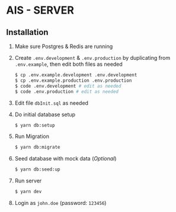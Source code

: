 # AIS - SERVER

## Installation

1. Make sure Postgres & Redis are running

2. Create `.env.development` & `.env.production` by duplicating from `.env.example`, then edit both files as needed

    ```bash
    $ cp .env.example.development .env.development
    $ cp .env.example.production .env.production
    $ code .env.development # edit as needed
    $ code .env.production # edit as needed
    ```

3. Edit file `dbInit.sql` as needed

4. Do initial database setup

    ```bash
    $ yarn db:setup
    ```

5. Run Migration

    ```bash
    $ yarn db:migrate
    ```

6. Seed database with mock data (*Optional*)

    ```bash
    $ yarn db:seed:up
    ```

7. Run server

    ```bash
    $ yarn dev
    ```

8. Login as `john.doe` (password: `123456`)
